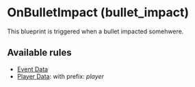 # OnBulletImpact (bullet_impact)

This blueprint is triggered when a bullet impacted somehwere.

## Available rules

- [Event Data](../rules/GlobalEventData.md)
- [Player Data](../rules/GlobalPlayerData.md): with prefix: *player*
